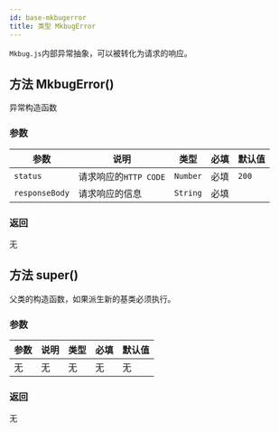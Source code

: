 ```yaml
---
id: base-mkbugerror
title: 类型 MkbugError
---
```

`Mkbug.js`内部异常抽象，可以被转化为请求的响应。

## 方法 MkbugError()
异常构造函数
### 参数
| 参数 | 说明 | 类型 | 必填 | 默认值 |
| ---- | ---- | ---- | ---- | ---- |
| `status` | 请求响应的`HTTP CODE` | `Number` | 必填 | `200` |
| `responseBody` | 请求响应的信息 | `String` | 必填 | ` ` |
### 返回
无

## 方法 super()
父类的构造函数，如果派生新的基类必须执行。
### 参数
| 参数 | 说明 | 类型 | 必填 | 默认值 |
| ---- | ---- | ---- | ---- | ---- |
| 无 | 无 | 无 | 无 | 无 |
### 返回
无

